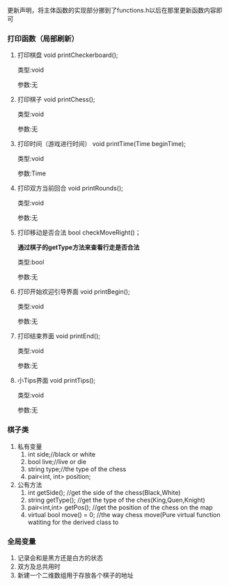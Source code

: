 更新声明，将主体函数的实现部分挪到了functions.h以后在那里更新函数内容即可

### 打印函数（局部刷新）

1. 打印棋盘
   void printCheckerboard();
   
   类型:void
   
   参数:无

2. 打印棋子
   void printChess();
   
   类型:void
   
   参数:无

3. 打印时间（游戏进行时间）
   void printTime(Time beginTime);
   
   类型:void
   
   参数:Time

4. 打印双方当前回合
   void printRounds();
   
   类型:void
   
   参数:无

5. 打印移动是否合法
   bool checkMoveRight()；

   **通过棋子的getType方法来查看行走是否合法**

   类型:bool

   参数:无

6. 打印开始欢迎引导界面
   void printBegin();
   
   类型:void
   
   参数:无

7. 打印结束界面
   void printEnd();
   
   类型:void
   
   参数:无

8.  小Tips界面
   void printTips();
   
	类型:void

	参数:无

### 棋子类

1. 私有变量
   1. int side;//black or white
   2. bool live;//live or die
   3. string type;//the type of the chess
   4. pair<int, int> position;
2. 公有方法
   1. int getSide();	//get the side of the chess(Black,White)
   2. string getType();    //get the type of the ches(King,Quen,Knight)
   3. pair<int,int> getPos();    //get the position of the chess on the map
   4. virtual bool move() = 0;    //the way chess move(Pure virtual function watiting for the derived class to  

### 全局变量

1. 记录会和是黑方还是白方的状态
2. 双方及总共用时
3. 新建一个二维数组用于存放各个棋子的地址
